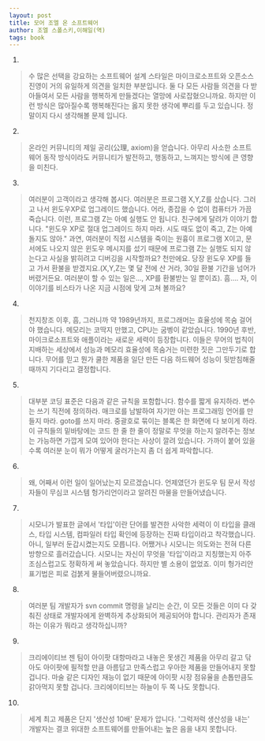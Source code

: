 ```yaml
---
layout: post
title: 모어 조엘 온 소프트웨어
author: 조엘 스폴스키,이해일(역)
tags: book
---
```


1. 
> 수 많은 선택을 강요하는 소프트웨어 설계 스타일은 마이크로소프트와 오픈소스 진영이 거의 유일하게 의견을 일치한 부분입니다. 둘 다 모든 사람들 의견을 다 받아들여서 모든 사람을 행복하게 만들겠다는 열망에 사로잡혔으니까요. 하지만 이런 방식은 많아질수록 행복해진다는 옳지 못한 생각에 뿌리를 두고 있습니다. 정말이지 다시 생각해볼 문제 입니다.

2. 
> 온라인 커뮤니티의 제일 공리(公理, axiom)을 얻습니다.
아무리 사소한 소프트웨어 동작 방식이라도 커뮤니티가 발전하고, 행동하고, 느껴지는 방식에 큰 영향을 미친다.

3. 
> 여러분이 고객이라고 생각해 봅시다. 여러분은 프로그램 X,Y,Z를 샀습니다. 그러고 나서 윈도우XP로 업그레이드 했습니다. 어라, 종잡을 수 없이 컴퓨터가 가끔 죽습니다. 이런, 프로그램 Z는 아예 실행도 안 됩니다. 친구에게 달려가 이야기 합니다. "윈도우 XP로 절대 업그레이드 하지 마라. 시도 때도 없이 죽고, Z는 아예 돌지도 않아." 과연, 여러분이 직접 시스템을 죽이는 원흉이 프로그램 X이고, 문서에도 나오지 않은 윈도우 메시지를 섰기 때문에 프로그램 Z는 실행도 되지 않는다고 사실을 밝히려고 디버깅을 시작할까요? 천만에요. 당장 윈도우 XP를 들고 가서 환불을 받겠지요.(X,Y,Z는 몇 달 전에 산 거라, 30일 환불 기간을 넘어가 버렸거든요. 여러분이 할 수 있는 일은..., XP를 환불받는 일 뿐이죠).
흠.... 자, 이 이야기를 비스타가 나온 지금 시점에 맞게 고쳐 볼까요?

4. 
> 천지창조 이후, 흠, 그러니까 약 1989년까지, 프로그래머는 효율성에 목숨 걸어야 했습니다. 메모리는 코딱지 만했고, CPU는 굼벵이 같았습니다. 1990년 후반, 마이크로소프트와 애플이라는 새로운 세력이 등장합니다. 이들은 무어의 법칙이 지배하는 세상에서 성능과 메모리 효율성에 목숨거는 미련한 짓은 그만두기로 합니다. 무어를 믿고 뭔가 쿨한 제품을 일단 만든 다음 하드웨어 성능이 뒷받침해줄 때까지 기다리고 결정합니다. 

5. 
> 대부분 코딩 표준은 다음과 같은 규칙을 포함합니다.
함수를 짧게 유지하라.
변수는 쓰기 직전에 정의하라.
매크로를 남발하여 자기만 아는 프로그래밍 언어를 만들지 마라.
goto를 쓰지 마라.
중괄호로 묶이는 블록은 한 화면에 다 보이게 하라.
이 규칙들의 밑바탕에는 코드 한 줄 한 줄이 정말로 무엇을 하는지 알려주는 정보는 가능하면 가깝게 모여 있어야 한다는 사상이 깔려 있습니다. 가까이 붙어 있을수록 여러분 눈이 뭐가 어떻게 굴러가는지 좀 더 쉽게 파악합니다.

6. 
> 왜, 어째서 이런 일이 일어났는지 모르겠습니다. 언제였던가 윈도우 팀 문서 작성자들이 무심코 시스템 헝가리언이라고 알려진 마물을 만들어냈습니다.

7. 
> 시모니가 발표한 글에서 '타입'이란 단어를 발견한 사악한 세력이 이 타입을 클래스, 타입 시스템, 컴파일러 타입 확인에 등장하는 진짜 타입이라고 착각했습니다. 아니, 일부러 둔갑시켰는지도 모릅니다. 어쨌거나 시모니는 의도와는 전혀 다른 방향으로 흘러갔습니다. 시모니는 자신이 무엇을 '타입'이라고 지칭했는지 아주 조심스럽고도 정확하게 써 놓았습니다. 하지만 별 소용이 없었죠. 이미 헝가리안 표기법은 피로 검붉게 물들어버렸으니까요.

8. 
> 여러분 팀 개발자가 svn commit 명령을 날리는 순간, 이 모든 것들은 이미 다 갖춰진 상태로 개발자에게 완벽하게 추상화되어 제공되어야 합니다. 관리자가 존재하는 이유가 뭐라고 생각하십니까?

9. 
> 크리에이티브 젠 팀이 아이팟 대항마라고 내놓은 못생긴 제품을 아무리 갈고 닦아도 아이팟에 필적할 만큼 아름답고 만족스럽고 우아한 제품을 만들어내지 못할 겁니다. 마술 같은 디자인 재능이 없기 때문에 아이팟 시장 점유율을 손톱만큼도 갉아먹지 못할 겁니다. 크리에이티브는 하늘이 두 쪽 나도 못합니다.

10. 
> 세계 최고 제품은 단지 '생산성 10배' 문제가 압니다. '그럭저럭 생산성을 내는' 개발자는 결코 위대한 소프트웨어를 만들어내는 높은 음을 내지 못합니다.